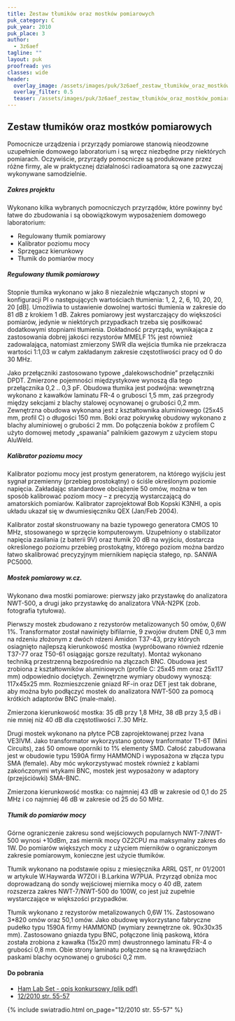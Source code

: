 ```yaml
---
title: Zestaw tłumików oraz mostków pomiarowych
puk_category: C
puk_year: 2010
puk_place: 3
author: 
  - 3z6aef
tagline: ""
layout: puk
proofread: yes
classes: wide
header:
  overlay_image: /assets/images/puk/3z6aef_zestaw_tłumików_oraz_mostków_pomiarowych.jpg
  overlay_filter: 0.5
  teaser: /assets/images/puk/3z6aef_zestaw_tłumików_oraz_mostków_pomiarowych.jpg
---
```


Zestaw tłumików oraz mostków pomiarowych
----------------------------------------

Pomocnicze urządzenia i przyrządy pomiarowe stanowią nieodzowne uzupełnienie domowego laboratorium i są wręcz niezbędne przy niektórych pomiarach. Oczywiście, przyrządy pomocnicze są produkowane przez różne firmy, ale w praktycznej działalności radioamatora są one zazwyczaj wykonywane samodzielnie.

##### Zakres projektu

Wykonano kilka wybranych pomocniczych przyrządów, które powinny być łatwe do zbudowania i są obowiązkowym wyposażeniem domowego laboratorium:

* Regulowany tłumik pomiarowy
* Kalibrator poziomu mocy
* Sprzęgacz kierunkowy
* Tłumik do pomiarów mocy

##### Regulowany tłumik pomiarowy

Stopnie tłumika wykonano w jako 8 niezależnie włączanych stopni w konfiguracji PI o następujących wartościach tłumienia: 1, 2, 2, 6, 10, 20, 20, 20 [dB]. Umożliwia to ustawienie dowolnej wartości tłumienia w zakresie do 81 dB z krokiem 1 dB. Zakres pomiarowy jest wystarczający do większości pomiarów, jedynie w niektórych przypadkach trzeba się posiłkować dodatkowymi stopniami tłumienia. Dokładność przyrządu, wynikająca z zastosowania dobrej jakości rezystorów MMELF 1% jest również zadowalająca, natomiast zmierzony SWR dla wejścia tłumika nie przekracza wartości 1:1,03 w całym zakładanym zakresie częstotliwości pracy od 0 do 30 MHz.

Jako przełączniki zastosowano typowe „dalekowschodnie” przełączniki DPDT. Zmierzone pojemności międzystykowe wynoszą dla tego przełącznika 0,2 .. 0,3 pF. Obudowa tłumika jest podwójna: wewnętrzną wykonano z kawałków laminatu FR-4 o grubosci 1,5 mm, zaś przegrody między sekcjami z blachy stalowej ocynowanej o grubości 0,2 mm. Zewnętrzna obudowa wykonana jest z kształtownika aluminiowego (25x45 mm, profil C) o długości 150 mm. Boki oraz pokrywkę obudowy wykonano z blachy aluminiowej o grubości 2 mm. Do połączenia boków z profilem C użyto domowej metody „spawania” palnikiem gazowym z użyciem stopu AluWeld.

##### Kalibrator poziomu mocy

Kalibrator poziomu mocy jest prostym generatorem, na którego wyjściu jest sygnał przemienny (przebieg prostokątny) o ściśle określonym poziomie napięcia. Zakładając standardowe obciążenie 50 omów, można w ten sposób kalibrować poziom mocy – z precyzją wystarczającą do amatorskich pomiarów. Kalibrator zaprojektował Bob Kopski K3NHI, a opis układu ukazał się w dwumiesięczniku QEX (Jan/Feb 2004).

Kalibrator został skonstruowany na bazie typowego generatora CMOS 10 MHz, stosowanego w sprzęcie komputerowym. Uzupełniony o stabilizator napięcia zasilania (z baterii 9V) oraz tłumik 20 dB na wyjściu, dostarcza określonego poziomu przebieg prostokątny, którego poziom można bardzo łatwo skalibrować precyzyjnym miernikiem napięcia stałego, np. SANWA PC5000.

##### Mostek pomiarowy w.cz.

Wykonano dwa mostki pomiarowe: pierwszy jako przystawkę do analizatora NWT-500, a drugi jako przystawkę do analizatora VNA-N2PK (zob. fotografia tytułowa).

Pierwszy mostek zbudowano z rezystorów metalizowanych 50 omów, 0,6W 1%. Transformator został nawinięty bifilarnie, 9 zwojów drutem DNE 0,3 mm na rdzeniu złożonym z dwóch rdzeni Amidon T37-43, przy których osiagnięto najlepszą kierunkowość mostka (wypróbowano również rdzenie T37-77 oraz T50-61 osiągając gorsze rezultaty). Montaż wykonano techniką przestrzenną bezpośrednio na złączach BNC.  Obudowa jest zrobiona z kształtowników aluminiowych (profile C: 25x45 mm oraz 25x117 mm) odpowiednio dociętych. Zewnętrzne wymiary obudowy wynoszą: 117x45x25 mm. Rozmieszczenie gniazd RF-in oraz DET jest tak dobrane, aby można było podłączyć mostek do analizatora NWT-500 za pomocą krótkich adaptorów BNC (male-male).

Zmierzona kierunkowość mostka: 35 dB przy 1,8 MHz, 38 dB przy 3,5 dB i nie mniej niż 40 dB dla częstotliwości 7..30 MHz.

Drugi mostek wykonano na płytce PCB zaprojektowanej przez Ivana VE3IVM. Jako transformator wykorzystano gotowy tranformator T1-6T (Mini Circuits), zaś 50 omowe oporniki to 1% elementy SMD. Całość zabudowana jest w obudowie typu 1590A firmy HAMMOND i wyposażona w złącza typu SMA (female). Aby móc wykorzystywać mostek również z kablami zakończonymi wtykami BNC, mostek jest wyposażony w adaptory (przejściówki) SMA-BNC.

Zmierzona kierunkowość mostka: co najmniej 43 dB w zakresie od 0,1 do 25 MHz i co najmniej 46 dB w zakresie od 25 do 50 MHz.

##### Tłumik do pomiarów mocy

Górne ograniczenie zakresu sond wejściowych popularnych NWT-7/NWT-500 wynosi +10dBm, zaś miernik mocy OZ2CPU ma maksymalny zakres do 1W. Do pomiarów większych mocy z użyciem mierników o ograniczonym zakresie pomiarowym, konieczne jest użycie tłumików.

Tłumik wykonano na podstawie opisu z miesięcznika ARRL QST, nr 01/2001 w artykule W.Haywarda W7ZOI i B.Larkina W7PUA. Przyrząd obniża moc doprowadzaną do sondy wejściowej miernika mocy o 40 dB, zatem rozszerza zakres NWT-7/NWT-500 do 100W, co jest już zupełnie wystarczające w większości przypadków.

Tłumik wykonano z rezystorów metalizowanych 0,6W 1%. Zastosowano 3\*820 omów oraz 50,1 omów. Jako obudowę wykorzystano fabryczne pudełko typu 1590A firmy HAMMOND (wymiary zewnętrzne ok. 90x30x35 mm). Zastosowano gniazda typu BNC, połączone linią paskową, która została zrobiona z kawałka (15x20 mm) dwustronnego laminatu FR-4 o grubości 0,8 mm. Obie strony laminatu połączone są na krawędziach paskami blachy ocynowanej o grubości 0,2 mm.

#### Do pobrania

- [Ham Lab Set - opis konkursowy (plik pdf)](/assets/bin/3Z6AEF_HamLabSet.pdf)
- [12/2010 str. 55-57](http://www.swiatradio.com.pl/virtual/modules.php?name=Downloads&d_op=getit&lid=31)

{% include swiatradio.html on_page="12/2010 str. 55-57" %}


 


